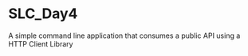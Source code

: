 # SLC_Day4
A simple command line application that consumes a public API using a HTTP Client Library
